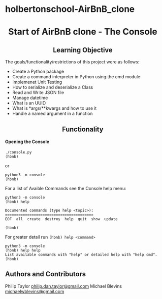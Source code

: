 # holbertonschool-AirBnB_clone
# <center> Start of AirBnB clone - The Console

## <center> Learning Objective

The goals/functionality/restrictions of this project were as follows:
- Create a Python package
- Create a command interpreter in Python using the cmd module
- Implemenet Unit Testing
- How to serialize and deserialize a Class
- Read and Write JSON file
- Manage datetime
- What is an UUID
- What is *args/**kwargs and how to use it
- Handle a named argument in a function

## <center>Functionality
<h4>Opening the Console</h4> 

    ./console.py
    (hbnb) 

or

    python3 -m console
    (hbnb)

For a list of Avaible Commands see the Console help menu:

    python3 -m console
    (hbnb) help

    Documented commands (type help <topic>):
    ========================================
    EOF  all  create  destroy  help  quit  show  update

    (hbnb)

For greater detail run `(hbnb) help <command>`

    python3 -m console
    (hbnb) help help
    List available commands with "help" or detailed help with "help cmd".
    (hbnb)

## Authors and Contributors
Philip Taylor <philip.dan.taylor@gmail.com>
Michael Blevins <michaelwblevins@gmail.com>

